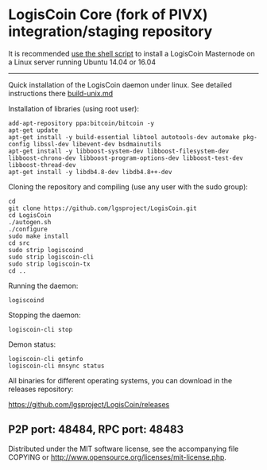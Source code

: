 LogisCoin Core (fork of PIVX) integration/staging repository
======================================


It is recommended [use the shell script](https://github.com/lgscproject/lgsinstall) to install a LogisCoin Masternode on a Linux server running Ubuntu 14.04 or 16.04

***

Quick installation of the LogisCoin daemon under linux. See detailed instructions there [build-unix.md](build-unix.md)

Installation of libraries (using root user):

    add-apt-repository ppa:bitcoin/bitcoin -y
    apt-get update
    apt-get install -y build-essential libtool autotools-dev automake pkg-config libssl-dev libevent-dev bsdmainutils
    apt-get install -y libboost-system-dev libboost-filesystem-dev libboost-chrono-dev libboost-program-options-dev libboost-test-dev libboost-thread-dev
    apt-get install -y libdb4.8-dev libdb4.8++-dev

Cloning the repository and compiling (use any user with the sudo group):

    cd
    git clone https://github.com/lgsproject/LogisCoin.git
    cd LogisCoin
    ./autogen.sh
    ./configure
    sudo make install
    cd src
    sudo strip logiscoind
    sudo strip logiscoin-cli
    sudo strip logiscoin-tx
    cd ..

Running the daemon:

    logiscoind 

Stopping the daemon:

    logiscoin-cli stop

Demon status:

    logiscoin-cli getinfo
    logiscoin-cli mnsync status

All binaries for different operating systems, you can download in the releases repository:

https://github.com/lgsproject/LogisCoin/releases

P2P port: 48484, RPC port: 48483
-
Distributed under the MIT software license, see the accompanying file COPYING or http://www.opensource.org/licenses/mit-license.php.
